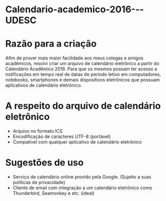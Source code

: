 # Calendario-academico-2016---UDESC

# Razão para a criação  
Afim de prover mais maior facilidade aos meus colegas e amigos acadêmicos, resolvi criar um arquivo de calendário eletrônico a partir do Calendário Acadêmico 2016. Para que os mesmos possam ter acesso a notificações em tempo real de datas do período letivo em computadores, notebooks, smartphones e demais dispositivos eletrônicos que possuam aplicativos de calendário eletrônico.

# A respeito do arquivo de calendário eletrônico  
- Arquivo no formato ICS  
- Encodificação de caracteres UTF-8 (portável)  
- Compatível com qualquer aplicativo de calendário eletrônico  

# Sugestões de uso 
- Serviço de calendário online provido pela Google. (Sujeito a suas políticas de privacidade)  
- Cliente de email com integração a um calendário eletrônico como Thunderbird, Seamonkey e etc. (ideal)  
